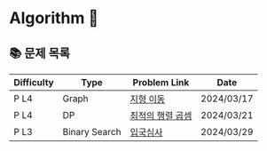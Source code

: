 # Algorithm 🥕

## 📚 문제 목록

| Difficulty | Type          | Problem Link                                                                        | Date       |
| ---------- | ------------- | ----------------------------------------------------------------------------------- | ---------- |
| P L4       | Graph         | [지형 이동](https://school.programmers.co.kr/learn/courses/30/lessons/62050)        | 2024/03/17 |
| P L4       | DP            | [최적의 행렬 곱셈](https://school.programmers.co.kr/learn/courses/30/lessons/12942) | 2024/03/21 |
| P L3       | Binary Search | [입국심사](https://school.programmers.co.kr/learn/courses/30/lessons/43238)         | 2024/03/29 |
